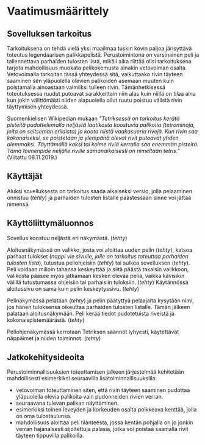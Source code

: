 # Vaatimusmäärittely

## Sovelluksen tarkoitus

Tarkoituksena on tehdä vielä yksi maailmaa tuskin kovin paljoa järisyttävä toteutus legendaarisen palikkapelistä. Perustoimintona on varsinainen peli ja tallennettava parhaiden tulosten lista, mikäli aika riittää olisi tarkoituksena tarjota mahdollisuus muokata pelikokemusta ainakin vetovoiman osalta. Vetovoimalla tarkoitan tässä yhteydessä sitä, vaikuttaako rivin täyteen saaminen sen yläpuolella olevien palikoiden asemaan muuten kuin poistamalla ainoastaan valmiiksi tulleen rivin. Tämänhetkisessä toteutuksessa ruudut putoavat sarakkeittain niin alas kuin niillä on tilaa aina kun jokin välittömästi niiden alapuolella ollut ruutu poistuu välistä rivin täyttymisen yhteydessä.

Suomenkielisen Wikipedian mukaan *"Tetriksessä on tarkoitus kerätä pisteitä pudottelemalla neljästä laatikosta koostuvia palikoita (tetrominoja, joita on seitsemän erilaista) ja koota niistä vaakasuoria rivejä. Kun rivin saa kokonaiseksi, se poistetaan ja ylempänä olevat rivit putoavat yhden alemmaksi. Täyttämällä kaksi tai kolme riviä kerralla saa enemmän pisteitä. Tämä toimenpide neljälle riville samanaikaisesti on nimeltään tetris."* (Viitattu 08.11.2019.)

## Käyttäjät

Aluksi sovelluksesta on tarkoitus saada aikaiseksi versio, jolla pelaaminen onnistuu (*tehty*) ja parhaiden tulosten listalle päästessään sinne voi jättää nimensä. 

## Käyttöliittymäluonnos

Sovellus koostuu neljästä eri näkymästä. (*tehty*)

Aloitusnäkymässä on valikko, josta voi aloittaa uuden pelin (*tehty*), katsoa parhaat tulokset (*nappi vie sivulle, jolle on tarkoitus toteuttaa parhaiden tulosten lista*), tutustua peliohjeisiin (*tehty*) tai sulkea sovelluksen (*tehty*). Peli voidaan milloin tahansa keskeyttää ja siitä päästä takaisin valikkoon, valikosta pääsee myös jatkamaan kesken olevaa peliä, vaikka kävisikin välillä tutustumassa ohjeisiin tai parhaisiin tuloksiin. (*tehty*) Käytännössä aloitussivu on sama kuin pelin keskeytyssivu. (*tehty*)

Pelinäkymässä pelataan (*tehty*) ja pelin päätyttyä pelaajalta kysytään nimi, jos hänen tuloksensa oikeuttaa parhaiden tulosten listalle. Tämän jälkeen palataan aloitusnäkymään. Peli kerää tiedot pudotetuista riveistä ja kokonaispistemäärästä. (*tehty*)

Peliohjenäkymässä kerrotaan Tetriksen säännöt lyhyesti, käytettävät näppäimet ja niiden toiminnot. (*tehty*)

## Jatkokehitysideoita

Perustoiminnallisuuksien toteuttamisen jälkeen järjestelmää kehitetään mahdollisesti esimerkiksi seuraavilla lisätoiminnallisuuksilla:

- vetovoiman toteuttaminen siten, että rivin täyteen saaminen pudottaa yläpuolella olevia palikoita vain pudonneiden rivien verran. 
- seuraavana tulevan palikan näyttäminen.
- esimerkiksi toinen leveyden ja korkeuden osalta poikkeava kenttää, jolla on oma tulostaulunsa.
- mahdollisuus aloittaa peli tilanteesta, jossa kentän pohjalla on jo jonkin verran hajanaisesti sijoitettuja palasia, jotka voi poistaa saamalla rivit täyteen tippuvilla palikoilla.

